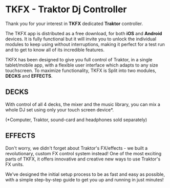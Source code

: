 # TKFX - Traktor Dj Controller

Thank you for your interest in **TKFX** dedicated **Traktor** controller.

The TKFX app is distributed as a free download, for both **iOS** and **Android** devices. It is fully functional but it will invite you to unlock the individual modules to keep using without interruptions, making it perfect for a test run and to get to know all of its incredible features.

TKFX has been designed to give you full control of Traktor, in a single tablet/mobile app, with a flexible user interface which adapts to any size touchscreen. To maximize functionality, TKFX is Split into two modules, **DECKS** and **EFFECTS**.

## DECKS

With control of all 4 decks, the mixer and the music library, you can mix a whole DJ set using only your touch screen device\*.

\(\*Computer, Traktor, sound-card and headphones sold separately\)

## EFFECTS

Don't worry, we didn't forget about Traktor's FX/effects - we built a revolutionary, custom FX control system instead! One of the most exciting parts of TKFX, it offers innovative and creative new ways to use Traktor's FX units.

We’ve designed the initial setup process to be as fast and easy as possible, with a simple step-by-step guide to get you up and running in just minutes!
